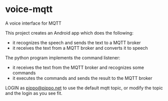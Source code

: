 # voice-mqtt
A voice interface for MQTT

This project creates an Android app which does the following:
 * it recognizes the speech and sends the text to a MQTT broker
 * it receives the text from a MQTT broker and converts it to speech

The python program implements the command listener:
 * it receives the text from the MQTT broker and recognizes some commands
 * it executes the commands and sends the result to the MQTT broker

LOGIN as pippo@pippo.net to use the default mqtt topic, 
or modify the topic and the login as you see fit.